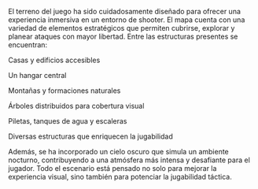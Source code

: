 El terreno del juego ha sido cuidadosamente diseñado para ofrecer una experiencia inmersiva en un entorno de shooter. El mapa cuenta con una variedad de elementos estratégicos que permiten cubrirse, explorar y planear ataques con mayor libertad. Entre las estructuras presentes se encuentran:

Casas y edificios accesibles

Un hangar central

Montañas y formaciones naturales

Árboles distribuidos para cobertura visual

Piletas, tanques de agua y escaleras

Diversas estructuras que enriquecen la jugabilidad

Además, se ha incorporado un cielo oscuro que simula un ambiente nocturno, contribuyendo a una atmósfera más intensa y desafiante para el jugador. Todo el escenario está pensado no solo para mejorar la experiencia visual, sino también para potenciar la jugabilidad táctica.

